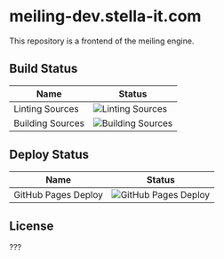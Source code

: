 # meiling-dev.stella-it.com
This repository is a frontend of the meiling engine.

## Build Status
| Name                | Status                                                                                                                     |
|---------------------|----------------------------------------------------------------------------------------------------------------------------|
| Linting Sources     | ![Linting Sources](https://github.com/SunrinAccounts/SunrinAccounts/workflows/Linting%20Sources/badge.svg)           |
| Building Sources    | ![Building Sources](https://github.com/SunrinAccounts/SunrinAccounts/workflows/Building%20Sources/badge.svg)         |

## Deploy Status
| Name                | Status                                                                                                                     |
|---------------------|----------------------------------------------------------------------------------------------------------------------------|
| GitHub Pages Deploy | ![GitHub Pages Deploy](https://github.com/SunrinAccounts/SunrinAccounts/workflows/GitHub%20Pages%20Deploy/badge.svg) |

## License
???
